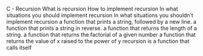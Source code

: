 C - Recursion
What is recursion
How to implement recursion
In what situations you should implement recursion
In what situations you shouldn’t implement recursion
a function that prints a string, followed by a new line.
 a function that prints a string in reverse.
 a function that returns the length of a string.
a function that returns the factorial of a given number
a function that returns the value of x raised to the power of y
recursion is a function that calls itself
